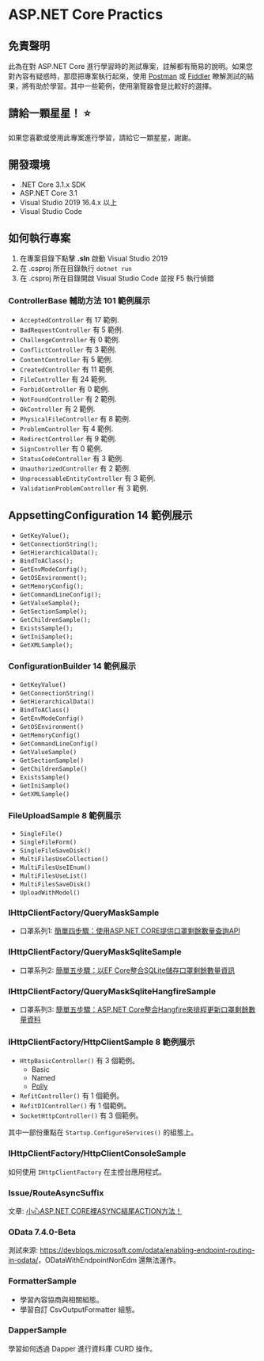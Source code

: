 ﻿# ASP.NET Core Practics

## 免責聲明

此為在對 ASP.NET Core 進行學習時的測試專案，註解都有簡易的說明。如果您對內容有疑惑時，那麼把專案執行起來，使用 <a href="https://www.postman.com" target="_blank">Postman</a> 或 <a href="https://www.telerik.com/fiddler" target="_blank">Fiddler</a> 瞭解測試的結果，將有助於學習。其中一些範例，使用瀏覽器會是比較好的選擇。

## 請給一顆星星！ :star:

如果您喜歡或使用此專案進行學習，請給它一顆星星，謝謝。

## 開發環境

* .NET Core 3.1.x SDK
* ASP.NET Core 3.1
* Visual Studio 2019 16.4.x 以上
* Visual Studio Code

## 如何執行專案

1. 在專案目錄下點擊 **.sln** 啟動 Visual Studio 2019
2. 在 .csproj 所在目錄執行 `dotnet run`
3. 在 .csproj 所在目錄開啟 Visual Studio Code 並按 F5 執行偵錯

### ControllerBase 輔助方法 101 範例展示

* `AcceptedController` 有 17 範例.
* `BadRequestController` 有 5 範例.
* `ChallengeController` 有 0 範例.
* `ConflictController` 有 3 範例.
* `ContentController` 有 5 範例.
* `CreatedController` 有 11 範例.
* `FileController` 有 24 範例.
* `ForbidController` 有 0 範例.
* `NotFoundController` 有 2 範例.
* `OkController` 有 2 範例.
* `PhysicalFileController` 有 8 範例.
* `ProblemController` 有 4 範例.
* `RedirectController` 有 9 範例.
* `SignController` 有 0 範例.
* `StatusCodeController` 有 3 範例.
* `UnauthorizedController` 有 2 範例.
* `UnprocessableEntityController` 有 3 範例.
* `ValidationProblemController` 有 3 範例.

## AppsettingConfiguration 14 範例展示

* `GetKeyValue();`
* `GetConnectionString();`
* `GetHierarchicalData();`
* `BindToAClass();`
* `GetEnvModeConfig();`
* `GetOSEnvironment();`
* `GetMemoryConfig();`
* `GetCommandLineConfig();`
* `GetValueSample();`
* `GetSectionSample();`
* `GetChildrenSample();`
* `ExistsSample();`
* `GetIniSample();`
* `GetXMLSample();`

### ConfigurationBuilder 14 範例展示

* `GetKeyValue()`
* `GetConnectionString()`
* `GetHierarchicalData()`
* `BindToAClass()`
* `GetEnvModeConfig()`
* `GetOSEnvironment()`
* `GetMemoryConfig()`
* `GetCommandLineConfig()`
* `GetValueSample()`
* `GetSectionSample()`
* `GetChildrenSample()`
* `ExistsSample()`
* `GetIniSample()`
* `GetXMLSample()`

### FileUploadSample 8 範例展示

* `SingleFile()`
* `SingleFileForm()`
* `SingleFileSaveDisk()`
* `MultiFilesUseCollection()`
* `MultiFilesUseIEnum()`
* `MultiFilesUseList()`
* `MultiFilesSaveDisk()`
* `UploadWithModel()`

### IHttpClientFactory/QueryMaskSample

* 口罩系列1: [簡單四步驟：使用ASP.NET CORE提供口罩剩餘數量查詢API](https://blog.kkbruce.net/2020/02/aspnet-core-provider-mask-api.html)

### IHttpClientFactory/QueryMaskSqliteSample

* 口罩系列2: [簡單五步驟：以EF Core整合SQLite儲存口罩剩餘數量資訊](https://blog.kkbruce.net/2020/02/ef-core-sqlite.html)

### IHttpClientFactory/QueryMaskSqliteHangfireSample

* 口罩系列3: [簡單五步驟：ASP.NET Core整合Hangfire來排程更新口罩剩餘數量資料](https://blog.kkbruce.net/2020/04/aspnet-core-hangfire-sqlite.html)

### IHttpClientFactory/HttpClientSample 8 範例展示

* `HttpBasicController()` 有 3 個範例。
  * Basic
  * Named
  * [Polly](https://github.com/App-vNext/Polly)
* `RefitController()` 有 1 個範例。
* `RefitDIController()` 有 1 個範例。
* `SocketHttpController()` 有 3 個範例。

其中一部份重點在 `Startup.ConfigureServices()` 的組態上。

### IHttpClientFactory/HttpClientConsoleSample

如何使用 `IHttpClientFactory` 在主控台應用程式。

### Issue/RouteAsyncSuffix

文章: [小心ASP.NET CORE裡ASYNC結尾ACTION方法！](https://blog.kkbruce.net/2020/02/aspnetcore-async-action-name.html)

### OData 7.4.0-Beta

測試來源: <https://devblogs.microsoft.com/odata/enabling-endpoint-routing-in-odata/>，ODataWithEndpointNonEdm 還無法運作。

### FormatterSample

* 學習內容協商與相關組態。
* 學習自訂 CsvOutputFormatter 組態。

### DapperSample

學習如何透過 Dapper 進行資料庫 CURD 操作。
